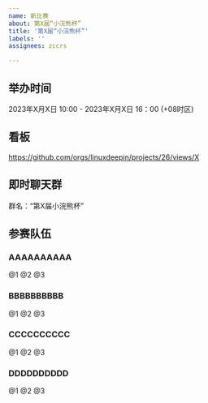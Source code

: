 ```yaml
---
name: 新比赛
about: 第X届“小浣熊杯”
title: '第X届“小浣熊杯”'
labels: ''
assignees: zccrs

---
```


## 举办时间

2023年X月X日 10:00 - 2023年X月X日 16：00 (+08时区)

## 看板

https://github.com/orgs/linuxdeepin/projects/26/views/X

## 即时聊天群

群名：“第X届小浣熊杯”

## 参赛队伍

### AAAAAAAAAA
@1 @2 @3

### BBBBBBBBBB
@1 @2 @3

### CCCCCCCCCC
@1 @2 @3

### DDDDDDDDDD
@1 @2 @3
